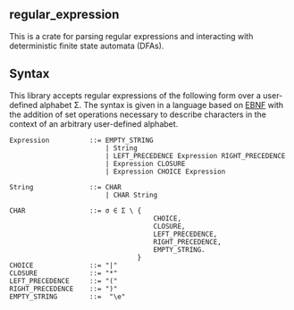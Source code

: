 ## regular_expression

This is a crate for parsing regular expressions and interacting with deterministic finite state automata (DFAs).

## Syntax

This library accepts regular expressions of the following form over a user-defined alphabet Σ.
The syntax is given in a language based on [EBNF](https://en.wikipedia.org/wiki/Extended_Backus%E2%80%93Naur_form) with the addition of set operations necessary to describe characters in the context of an arbitrary user-defined alphabet.

```text
Expression          ::= EMPTY_STRING
                        | String
                        | LEFT_PRECEDENCE Expression RIGHT_PRECEDENCE
                        | Expression CLOSURE
                        | Expression CHOICE Expression

String              ::= CHAR
                        | CHAR String

CHAR                ::= σ ∈ Σ \ {
                                    CHOICE,
                                    CLOSURE,
                                    LEFT_PRECEDENCE,
                                    RIGHT_PRECEDENCE,
                                    EMPTY_STRING.
                                }
CHOICE              ::= "|"
CLOSURE             ::= "*"
LEFT_PRECEDENCE     ::= "("
RIGHT_PRECEDENCE    ::= ")"
EMPTY_STRING        ::=  "\e"
```
